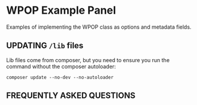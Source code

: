 # WPOP Example Panel

Examples of implementing the WPOP class as options and metadata fields.

## UPDATING `/lib` files

Lib files come from composer, but you need to ensure you run the command without the composer autoloader:
```
composer update --no-dev --no-autoloader
```

## FREQUENTLY ASKED QUESTIONS
